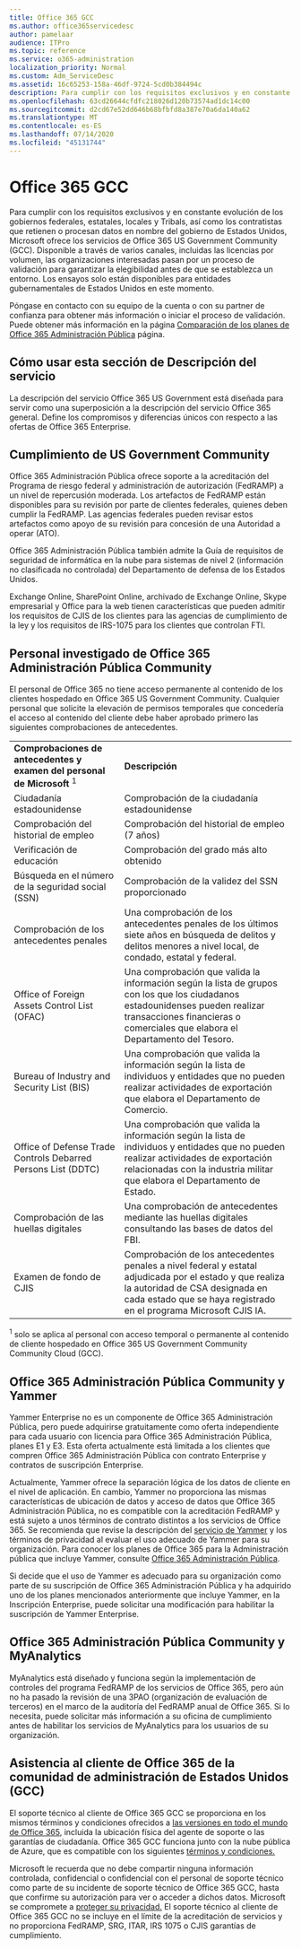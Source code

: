 ```yaml
---
title: Office 365 GCC
ms.author: office365servicedesc
author: pamelaar
audience: ITPro
ms.topic: reference
ms.service: o365-administration
localization_priority: Normal
ms.custom: Adm_ServiceDesc
ms.assetid: 16c65253-158a-46df-9724-5cd0b384494c
description: Para cumplir con los requisitos exclusivos y en constante evolución de los gobiernos federales, estatales, locales y Tribals, así como los contratistas que retienen o procesan datos en nombre del gobierno de Estados Unidos, Microsoft ofrece los servicios de Office 365 US Government Community (GCC). Disponible a través de varios canales, incluidas las licencias por volumen, las organizaciones interesadas pasan por un proceso de validación para garantizar la elegibilidad antes de que se establezca un entorno. Los ensayos solo están disponibles para entidades gubernamentales de Estados Unidos en este momento.
ms.openlocfilehash: 63cd26644cfdfc218026d120b73574ad1dc14c00
ms.sourcegitcommit: d2cd67e52dd646b68bfbfd8a387e70a6da140a62
ms.translationtype: MT
ms.contentlocale: es-ES
ms.lasthandoff: 07/14/2020
ms.locfileid: "45131744"
---
```

# <a name="office-365-gcc"></a>Office 365 GCC

Para cumplir con los requisitos exclusivos y en constante evolución de los gobiernos federales, estatales, locales y Tribals, así como los contratistas que retienen o procesan datos en nombre del gobierno de Estados Unidos, Microsoft ofrece los servicios de Office 365 US Government Community (GCC). Disponible a través de varios canales, incluidas las licencias por volumen, las organizaciones interesadas pasan por un proceso de validación para garantizar la elegibilidad antes de que se establezca un entorno. Los ensayos solo están disponibles para entidades gubernamentales de Estados Unidos en este momento. 
  
Póngase en contacto con su equipo de la cuenta o con su partner de confianza para obtener más información o iniciar el proceso de validación. Puede obtener más información en la página [Comparación de los planes de Office 365 Administración Pública](https://products.office.com/government/compare-office-365-government-plans) página. 
  
## <a name="how-to-use-this-service-description-section"></a>Cómo usar esta sección de Descripción del servicio

La descripción del servicio Office 365 US Government está diseñada para servir como una superposición a la descripción del servicio Office 365 general. Define los compromisos y diferencias únicos con respecto a las ofertas de Office 365 Enterprise.
  
## <a name="us-government-community-compliance"></a>Cumplimiento de US Government Community

Office 365 Administración Pública ofrece soporte a la acreditación del Programa de riesgo federal y administración de autorización (FedRAMP) a un nivel de repercusión moderada. Los artefactos de FedRAMP están disponibles para su revisión por parte de clientes federales, quienes deben cumplir la FedRAMP. Las agencias federales pueden revisar estos artefactos como apoyo de su revisión para concesión de una Autoridad a operar (ATO).
  
Office 365 Administración Pública también admite la Guía de requisitos de seguridad de informática en la nube para sistemas de nivel 2 (información no clasificada no controlada) del Departamento de defensa de los Estados Unidos. 
  
Exchange Online, SharePoint Online, archivado de Exchange Online, Skype empresarial y Office para la web tienen características que pueden admitir los requisitos de CJIS de los clientes para las agencias de cumplimiento de la ley y los requisitos de IRS-1075 para los clientes que controlan FTI.
  
## <a name="office-365-us-government-community-screened-personnel"></a>Personal investigado de Office 365 Administración Pública Community

El personal de Office 365 no tiene acceso permanente al contenido de los clientes hospedado en Office 365 US Government Community. Cualquier personal que solicite la elevación de permisos temporales que concedería el acceso al contenido del cliente debe haber aprobado primero las siguientes comprobaciones de antecedentes. 
  
|||
|:-----|:-----|
|**Comprobaciones de antecedentes y examen del personal de Microsoft** <sup>1</sup> <br/> |**Descripción** <br/> |
|Ciudadanía estadounidense  <br/> |Comprobación de la ciudadanía estadounidense  <br/> |
|Comprobación del historial de empleo  <br/> |Comprobación del historial de empleo (7 años)  <br/> |
|Verificación de educación  <br/> |Comprobación del grado más alto obtenido  <br/> |
|Búsqueda en el número de la seguridad social (SSN)  <br/> |Comprobación de la validez del SSN proporcionado  <br/> |
|Comprobación de los antecedentes penales  <br/> |Una comprobación de los antecedentes penales de los últimos siete años en búsqueda de delitos y delitos menores a nivel local, de condado, estatal y federal.  <br/> |
|Office of Foreign Assets Control List (OFAC)  <br/> |Una comprobación que valida la información según la lista de grupos con los que los ciudadanos estadounidenses pueden realizar transacciones financieras o comerciales que elabora el Departamento del Tesoro.  <br/> |
|Bureau of Industry and Security List (BIS)  <br/> |Una comprobación que valida la información según la lista de individuos y entidades que no pueden realizar actividades de exportación que elabora el Departamento de Comercio.  <br/> |
|Office of Defense Trade Controls Debarred Persons List (DDTC)  <br/> |Una comprobación que valida la información según la lista de individuos y entidades que no pueden realizar actividades de exportación relacionadas con la industria militar que elabora el Departamento de Estado.  <br/> |
|Comprobación de las huellas digitales  <br/> |Una comprobación de antecedentes mediante las huellas digitales consultando las bases de datos del FBI.  <br/> |
|Examen de fondo de CJIS  <br/> |Comprobación de los antecedentes penales a nivel federal y estatal adjudicada por el estado y que realiza la autoridad de CSA designada en cada estado que se haya registrado en el programa Microsoft CJIS IA.  <br/> |

<sup>1</sup> solo se aplica al personal con acceso temporal o permanente al contenido de cliente hospedado en Office 365 US Government Community Community Cloud (GCC).
  
## <a name="office-365-us-government-community-and-yammer"></a>Office 365 Administración Pública Community y Yammer

Yammer Enterprise no es un componente de Office 365 Administración Pública, pero puede adquirirse gratuitamente como oferta independiente para cada usuario con licencia para Office 365 Administración Pública, planes E1 y E3. Esta oferta actualmente está limitada a los clientes que compren Office 365 Administración Pública con contrato Enterprise y contratos de suscripción Enterprise. 
  
Actualmente, Yammer ofrece la separación lógica de los datos de cliente en el nivel de aplicación. En cambio, Yammer no proporciona las mismas características de ubicación de datos y acceso de datos que Office 365 Administración Pública, no es compatible con la acreditación FedRAMP y está sujeto a unos términos de contrato distintos a los servicios de Office 365. Se recomienda que revise la descripción del [servicio de Yammer](../../yammer-service-description/yammer-service-description.md) y los términos de privacidad al evaluar el uso adecuado de Yammer para su organización. Para conocer los planes de Office 365 para la Administración pública que incluye Yammer, consulte [Office 365 Administración Pública](office-365-us-government.md).
  
Si decide que el uso de Yammer es adecuado para su organización como parte de su suscripción de Office 365 Administración Pública y ha adquirido uno de los planes mencionados anteriormente que incluye Yammer, en la Inscripción Enterprise, puede solicitar una modificación para habilitar la suscripción de Yammer Enterprise.
  
## <a name="office-365-us-government-community-and-myanalytics"></a>Office 365 Administración Pública Community y MyAnalytics

MyAnalytics está diseñado y funciona según la implementación de controles del programa FedRAMP de los servicios de Office 365, pero aún no ha pasado la revisión de una 3PAO (organización de evaluación de terceros) en el marco de la auditoría del FedRAMP anual de Office 365. Si lo necesita, puede solicitar más información a su oficina de cumplimiento antes de habilitar los servicios de MyAnalytics para los usuarios de su organización.
  
## <a name="office-365-us-government-community-cloud-gcc-customer-support"></a>Asistencia al cliente de Office 365 de la comunidad de administración de Estados Unidos (GCC)

El soporte técnico al cliente de Office 365 GCC se proporciona en los mismos términos y condiciones ofrecidos a [las versiones en todo el mundo de Office 365](https://docs.microsoft.com/office365/servicedescriptions/office-365-platform-service-description/support), incluida la ubicación física del agente de soporte o las garantías de ciudadanía. Office 365 GCC funciona junto con la nube pública de Azure, que es compatible con los siguientes [términos y condiciones.](https://azure.microsoft.com/support/plans/)

Microsoft le recuerda que no debe compartir ninguna información controlada, confidencial o confidencial con el personal de soporte técnico como parte de su incidente de soporte técnico de Office 365 GCC, hasta que confirme su autorización para ver o acceder a dichos datos. Microsoft se compromete a [proteger su privacidad.](https://privacy.microsoft.com/en-US/privacystatement ) El soporte técnico al cliente de Office 365 GCC no se incluye en el límite de la acreditación de servicios y no proporciona FedRAMP, SRG, ITAR, IRS 1075 o CJIS garantías de cumplimiento.
